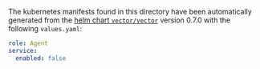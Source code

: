 The kubernetes manifests found in this directory have been automatically generated
from the [helm chart `vector/vector`](https://github.com/vectordotdev/helm-charts/tree/master/charts/vector)
version 0.7.0 with the following `values.yaml`:

```yaml
role: Agent
service:
  enabled: false
```
